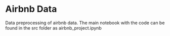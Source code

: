 # Airbnb Data
Data preprocessing of airbnb data. The main notebook with the code can be found in the src folder as airbnb_project.ipynb
